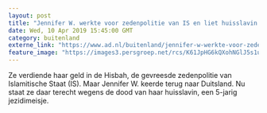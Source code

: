 ```yaml
---
layout: post
title: "Jennifer W. werkte voor zedenpolitie van IS en liet huisslavin (5) sterven"
date: Wed, 10 Apr 2019 15:45:00 GMT
category: buitenland
externe_link: "https://www.ad.nl/buitenland/jennifer-w-werkte-voor-zedenpolitie-van-is-en-liet-huisslavin-5-sterven~a84e514c/"
feature_image: "https://images3.persgroep.net/rcs/K61JpHG6kQXohNGlJ5s1uMvtX3I/diocontent/145158233/_fitwidth/400/?appId=21791a8992982cd8da851550a453bd7f&quality=0.7"
---
```


Ze verdiende haar geld in de Hisbah, de gevreesde zedenpolitie van Islamitische Staat (IS). Maar Jennifer W. keerde terug naar Duitsland. Nu staat ze daar terecht wegens de dood van haar huisslavin, een 5-jarig jezidimeisje.
